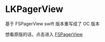 # LKPagerView
基于 FSPagerView swift 版本重写成了 OC 版本


想看原版的话，点击进入  [FSPagerView](https://github.com/WenchaoD/FSPagerView)

